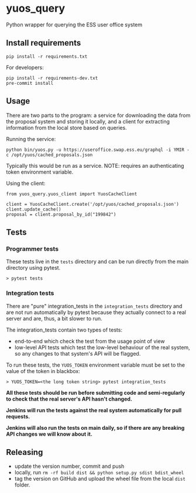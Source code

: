# yuos_query
Python wrapper for querying the ESS user office system

## Install requirements
```
pip install -r requirements.txt
```

For developers:
```
pip install -r requirements-dev.txt
pre-commit install
```

## Usage

There are two parts to the program: a service for downloading the data from the proposal system and storing it locally,
and a client for extracting information from the local store based on queries.

Running the service:
```
python bin/yuos.py -u https://useroffice.swap.ess.eu/graphql -i YMIR -c /opt/yuos/cached_proposals.json
```
Typically this would be run as a service.
NOTE: requires an authenticating token environment variable.

Using the client:
```
from yuos_query.yuos_client import YuosCacheClient

client = YuosCacheClient.create('/opt/yuos/cached_proposals.json')
client.update_cache()
proposal = client.proposal_by_id("199842")
```

## Tests
### Programmer tests
These tests live in the `tests` directory and can be run directly from the main directory using pytest.
```
> pytest tests
```

### Integration tests
There are "pure" integration_tests in the `integration_tests` directory and are not run automatically by pytest because
they actually connect to a real server and are, thus, a bit slower to run.

The integration_tests contain two types of tests:
- end-to-end which check the test from the usage point of view
- low-level API tests which test the low-level behaviour of the real system, so any changes to that system's
API will be flagged.

To run these tests, the `YUOS_TOKEN` environment variable must be set to the value of the token in blackbox:

```
> YUOS_TOKEN=<the long token string> pytest integration_tests
```

**All these tests should be run before submitting code and semi-regularly to check that the real server's API hasn't
changed.**

**Jenkins will run the tests against the real system automatically for pull requests.**

**Jenkins will also run the tests on main daily, so if there are any breaking API changes we will know about it.**

## Releasing
- update the version number, commit and push
- locally, run `rm -rf build dist && python setup.py sdist bdist_wheel`
- tag the version on GitHub and upload the wheel file from the local `dist` folder.
